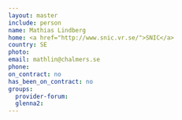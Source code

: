 ```yaml
---
layout: master
include: person
name: Mathias Lindberg
home: <a href="http://www.snic.vr.se/">SNIC</a>
country: SE
photo:
email: mathlin@chalmers.se
phone:
on_contract: no
has_been_on_contract: no
groups:
  provider-forum:
  glenna2:
---
```

